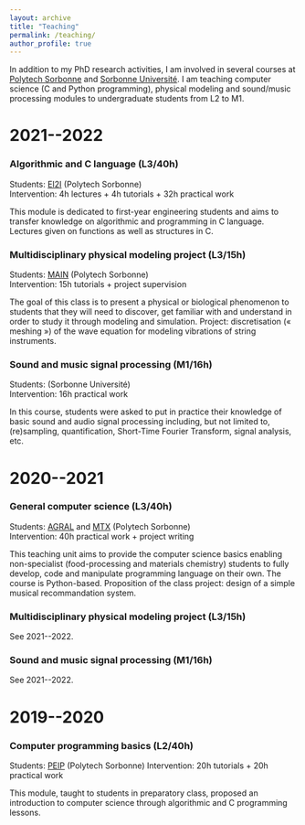```yaml
---
layout: archive
title: "Teaching"
permalink: /teaching/
author_profile: true
---
```


In addition to my PhD research activities, I am involved in several courses at [Polytech Sorbonne](https://www.polytech.sorbonne-universite.fr/) and [Sorbonne Université](https://www.sorbonne-universite.fr/). I am teaching computer science (C and Python programming), physical modeling and sound/music processing modules to undergraduate students from L2 to M1.

# 2021--2022

### Algorithmic and C language (L3/40h)

Students: [EI2I](https://www.polytech.sorbonne-universite.fr/formations/electronique-informatique-parcours-informatique-industrielle) (Polytech Sorbonne)  
Intervention: 4h lectures + 4h tutorials + 32h practical work

This module is dedicated to first-year engineering students and aims to transfer knowledge on algorithmic and programming in C language. Lectures given on functions as well as structures in C.

### Multidisciplinary physical modeling project (L3/15h)

Students: [MAIN](https://www.polytech.sorbonne-universite.fr/formations/mathematiques-appliques-et-informatique) (Polytech Sorbonne)  
Intervention: 15h tutorials + project supervision

The goal of this class is to present a physical or biological phenomenon to students that they will need to discover, get familiar with and understand in order to study it through modeling and simulation. Project: discretisation (« meshing ») of the wave equation for modeling vibrations of string instruments.

### Sound and music signal processing (M1/16h)

Students: []() (Sorbonne Université)  
Intervention: 16h practical work

In this course, students were asked to put in practice their knowledge of basic sound and audio signal processing including, but not limited to, (re)sampling, quantification, Short-Time Fourier Transform, signal analysis, etc. 

# 2020--2021

### General computer science (L3/40h)

Students: [AGRAL](https://www.polytech.sorbonne-universite.fr/formations/agroalimentaire) and [MTX](https://www.polytech.sorbonne-universite.fr/formations/materiaux) (Polytech Sorbonne)  
Intervention: 40h practical work + project writing

This teaching unit aims to provide the computer science basics enabling non-specialist (food-processing and materials chemistry) students to fully develop, code and manipulate programming language on their own. The course is Python-based. Proposition of the class project: design of a simple musical recommandation system.

### Multidisciplinary physical modeling project (L3/15h)

See 2021--2022.

### Sound and music signal processing (M1/16h)

See 2021--2022.

# 2019--2020

### Computer programming basics (L2/40h)

Students: [PEIP](https://www.polytech.sorbonne-universite.fr/formations/cycle-preparatoire-peip-b) (Polytech Sorbonne)
Intervention: 20h tutorials + 20h practical work

This module, taught to students in preparatory class, proposed an introduction to computer science through algorithmic and C programming lessons. 
